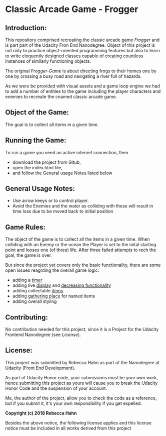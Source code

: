 # Classic Arcade Game - Frogger

## Introduction:

This repository comprised recreating the classic arcade game *Frogger* and is part part of the Udacity Fron End Nanodegree. Object of this project is not only to practice object-oriented programming features but also to learn to write eloquently designed classes capable of creating countless instances of similarly functioning objects.

The original *Frogger-Game* is about directing frogs to their homes one by one by crossing a busy road and navigating a river full of hazards. 

As we were be provided with visual assets and a game loop engine we had to add a number of entities to the game including the player characters and enemies to recreate the cnamed classic arcade game.

## Object of the Game:

The goal is to collect all items in a given time. 

## Running the Game:

To run a game you need an active internet connection, then

- download the project from Gitub,
- open the index.html file, 
- and follow the General usage Notes listed below

## General Usage Notes:

- Use arrow keeys or to control player.
- Avoid the Enemies and the water as colliding with these will result in time loss due to be moved back to initial position

## Game Rules:

The object of the game is to collect all the items in a given time. When colliding with an Enemy or the ocean the Player is set to the inital starting point and looses one (of three) life. After three failed attempts to rech the goal, the game is over. 

But since the project yet covers only the basic functionality, there are some open issues reagrding the overall game logic:

- adding a [timer](https://github.com/I3ekka/frontend-nanodegree-arcade-game/issues/1)
- adding live [display](https://github.com/I3ekka/frontend-nanodegree-arcade-game/issues/2) and [decreasing functionality](https://github.com/I3ekka/frontend-nanodegree-arcade-game/issues/5)
- adding collectable [items](https://github.com/I3ekka/frontend-nanodegree-arcade-game/issues/3)
- adding [gathering place](https://github.com/I3ekka/frontend-nanodegree-arcade-game/issues/4) for named items
- adding overall styling

## Contributing:

No contribution needed for this project, since it is a Project for the Udacity Frontend Nanodegree (see *License*).

## License:

This project was submitted by Rebecca Hahn as part of the Nanodegree at Udacity (Front End Development).

As part of Udacity Honor code, your submissions must be your own work, hence submitting this project as yours will cause you to break the Udacity Honor Code and the suspension of your account.

Me, the author of the project, allow you to check the code as a reference, but if you submit it, it's your own responsibility if you get expelled.

**Copyright (c) 2018 Rebecca Hahn**

Besides the above notice, the following license applies and this license notice must be included in all works derived from this project
